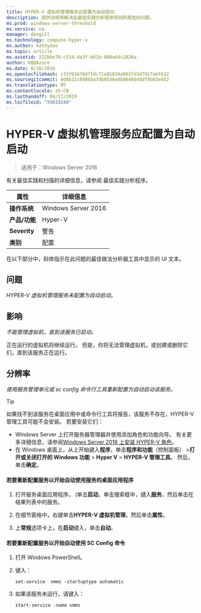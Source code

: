 ```yaml
---
title: HYPER-V 虚拟机管理服务应配置为自动启动
description: 提供说明来解决此最佳实践分析程序规则所报告的问题。
ms.prod: windows-server-threshold
ms.service: na
manager: dongill
ms.technology: compute-hyper-v
ms.author: kathydav
ms.topic: article
ms.assetid: 222bbe76-c514-4a3f-b61b-860a4dc2826a
author: KBDAzure
ms.date: 8/16/2016
ms.openlocfilehash: c33f81678d7fdc71e81834a002fd3d7917a6f632
ms.sourcegitcommit: 0d0b32c8986ba7db9536e0b8648d4ddf9b03e452
ms.translationtype: MT
ms.contentlocale: zh-CN
ms.lasthandoff: 04/17/2019
ms.locfileid: "59833248"
---
```

# <a name="the-hyper-v-virtual-machine-management-service-should-be-configured-to-start-automatically"></a>HYPER-V 虚拟机管理服务应配置为自动启动

>适用于：Windows Server 2016

有关最佳实践和扫描的详细信息，请参阅 最佳实践分析程序。  
  
|属性|详细信息|  
|-|-|  
|**操作系统**|Windows Server 2016|  
|**产品/功能**|Hyper-V|  
|**Severity**|警告|  
|**类别**|配置|  

在以下部分中，斜体指示在此问题的最佳做法分析器工具中显示的 UI 文本。

## <a name="issue"></a>问题  
  
*HYPER-V 虚拟机管理服务未配置为自动启动。*  
  
## <a name="impact"></a>影响  
  
*不能管理虚拟机，直到该服务已启动。*  
  
正在运行的虚拟机将继续运行。 但是，你将无法管理虚拟机，或创建或删除它们，直到该服务正在运行。  
  
## <a name="resolution"></a>分辨率  
  
*使用服务管理单元或 sc config 命令行工具重新配置为自动启动该服务。*  
  
> [!TIP]  
> 如果找不到该服务在桌面应用中或命令行工具将报告，该服务不存在，HYPER-V 管理工具可能不会安装。 若要安装它们：  
>   
> - Windows Server 上打开服务器管理器并使用添加角色和功能向导。 有关更多详细信息，请参阅[Windows Server 2016 上安装 HYPER-V 角色](../get-started/Install-the-Hyper-V-role-on-Windows-Server.md)。  
> - 在 Windows 桌面上，从上开始键入**程序**，单击**程序和功能**（控制面板） >**打开或关闭打开的 Windows 功能** >  **Hyper V** > **HYPER-V 管理工具**。 然后，单击**确定**。  
  
#### <a name="to-reconfigure-the-service-to-start-automatically-using-the-services-desktop-app"></a>若要重新配置服务以开始自动使用服务的桌面应用程序  
  
1.  打开服务桌面应用程序。 (单击**启动**，单击搜索框中，键入**服务**，然后单击在结果列表中的服务。  
  
2.  在细节窗格中，右键单击**HYPER-V 虚拟机管理**，然后单击**属性**。  
  
3.  上**常规**选项卡上，在**启动**键入，单击**自动**。  
  
#### <a name="to-reconfigure-the-service-to-start-automatically-using-the-sc-config-command"></a>若要重新配置服务以开始自动使用 SC Config 命令  
  
1.  打开 Windows PowerShell。  
  
2.  键入：  
  
    ```  
    set-service  vmms -startuptype automatic  
    ```  
  
3.  如果该服务未运行，请键入：  
  
    ```  
    start-service -name vmms  
    ```  
  


